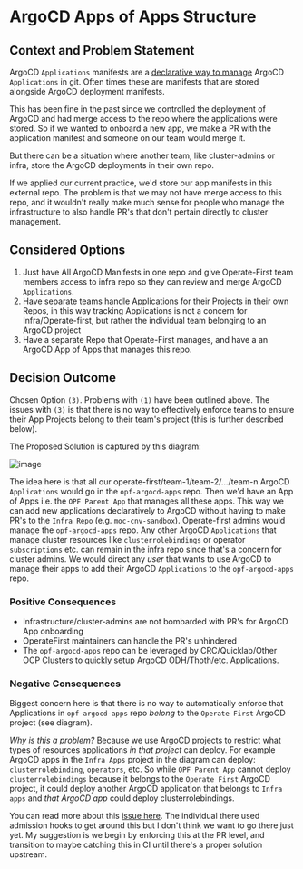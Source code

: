 # ArgoCD Apps of Apps Structure

## Context and Problem Statement

ArgoCD `Applications` manifests are a [declarative way to manage](https://argoproj.github.io/argo-cd/operator-manual/declarative-setup/#applications) ArgoCD `Applications` in git. Often times these are manifests that are stored alongside ArgoCD deployment manifests.

This has been fine in the past since we controlled the deployment of ArgoCD and had merge access to the repo where the applications were stored. So if we wanted to onboard a new app, we make a PR with the application manifest and someone on our team would merge it.

But there can be a situation where another team, like cluster-admins or infra, store the ArgoCD deployments in their own repo.

If we applied our current practice, we'd store our app manifests in this external repo. The problem is that we may not have merge access to this repo, and it wouldn't really make much sense for people who manage the infrastructure to also handle PR's that don't pertain directly to cluster management.


## Considered Options

1) Just have All ArgoCD Manifests in one repo and give Operate-First team members access to infra repo so they can review and merge ArgoCD `Applications`.
2) Have separate teams handle Applications for their Projects in their own Repos, in this way tracking Applications is not a concern for Infra/Operate-first, but rather the individual team belonging to an ArgoCD project
3) Have a separate Repo that Operate-First manages, and have a an ArgoCD App of Apps that manages this repo.

## Decision Outcome
Chosen Option `(3)`. Problems with `(1)` have been outlined above. The issues with `(3)` is that there is no way to effectively enforce teams to ensure their App Projects belong to their team's project (this is further described below).

The Proposed Solution is captured by this diagram:

![image](https://user-images.githubusercontent.com/10904967/99705533-d8aac380-2a67-11eb-88e9-b63582271994.png)

The idea here is that all our operate-first/team-1/team-2/.../team-n ArgoCD `Applications` would go in the `opf-argocd-apps` repo. Then we'd have an App of Apps i.e. the `OPF Parent App` that manages all these apps. This way we can add new applications declaratively to ArgoCD without having to make PR's to the `Infra Repo` (e.g. `moc-cnv-sandbox`). Operate-first admins would manage the `opf-argocd-apps` repo. Any other ArgoCD `Applications` that manage cluster resources like `clusterrolebindings` or operator `subscriptions` etc. can remain in the infra repo since that's a concern for cluster admins. We would direct any _user_ that wants to use ArgoCD to manage their apps to add their ArgoCD `Applications` to the `opf-argocd-apps` repo.

### Positive Consequences
- Infrastructure/cluster-admins are not bombarded with PR's for ArgoCD App onboarding
- OperateFirst maintainers can handle the PR's unhindered
- The `opf-argocd-apps` repo can be leveraged by CRC/Quicklab/Other OCP Clusters to quickly setup ArgoCD ODH/Thoth/etc. Applications.

### Negative Consequences
Biggest concern here is that there is no way to automatically enforce that Applications in `opf-argocd-apps` repo _belong_ to the `Operate First` ArgoCD project (see diagram).

_Why is this a problem?_ Because we use ArgoCD projects to restrict what types of resources applications _in that project_ can deploy. For example ArgoCD apps in the `Infra Apps` project in the diagram can deploy: `clusterrolebinding`, `operators`, etc. So while `OPF Parent App` cannot deploy `clusterrolebindings` because it belongs to the `Operate First` ArgoCD project, it could deploy another ArgoCD application that belongs to `Infra apps` and _that ArgoCD app_ could deploy clusterrolebindings.

You can read more about this [issue here](https://github.com/argoproj/argo-cd/issues/3045). The individual there used admission hooks to get around this but I don't think we want to go there just yet. My suggestion is we begin by enforcing this at the PR level, and transition to maybe catching this in CI until there's a proper solution upstream.
